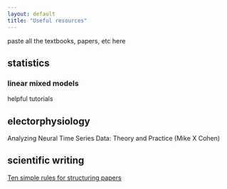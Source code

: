 ```yaml
---
layout: default
title: "Useful resources"
---
```


paste all the textbooks, papers, etc here

## statistics

### linear mixed models

helpful tutorials

## electorphysiology

Analyzing Neural Time Series Data: Theory and Practice (Mike X Cohen)

## scientific writing

[Ten simple rules for structuring papers]

[Ten simple rules for structuring papers]: https://journals.plos.org/ploscompbiol/article?id=10.1371/journal.pcbi.1005619